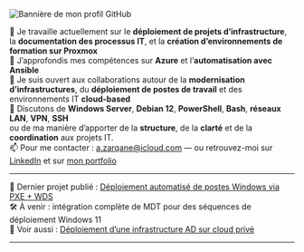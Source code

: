 ![Bannière de mon profil GitHub](header.png)

🔭 Je travaille actuellement sur le **déploiement de projets d’infrastructure**, la **documentation des processus IT**, et la **création d’environnements de formation sur Proxmox**  
🌱 J’approfondis mes compétences sur **Azure** et l’**automatisation avec Ansible**  
👯 Je suis ouvert aux collaborations autour de la **modernisation d’infrastructures**, du **déploiement de postes de travail** et des environnements IT **cloud-based**  
💬 Discutons de **Windows Server**, **Debian 12**, **PowerShell**, **Bash**, **réseaux LAN**, **VPN**, **SSH**  
ou de ma manière d’apporter de la **structure**, de la **clarté** et de la **coordination** aux projets IT.  
📫 Pour me contacter : a.zarqane@icloud.com — ou retrouvez-moi sur [LinkedIn](https://www.linkedin.com/in/zarqane/) et sur [mon portfolio](https://azarqane.github.io/Portfolio/)

---

🎉 Dernier projet publié : [Déploiement automatisé de postes Windows via PXE + WDS](https://github.com/)  
🛠️ À venir : intégration complète de MDT pour des séquences de déploiement Windows 11  
🔗 Voir aussi : [Déploiement d’une infrastructure AD sur cloud privé](https://github.com/)

---